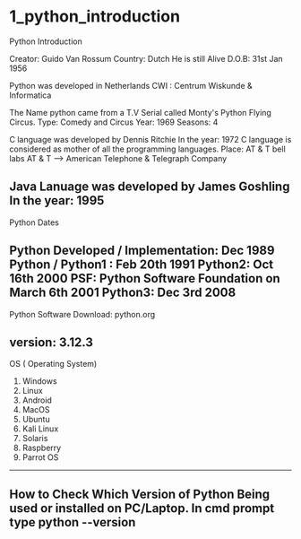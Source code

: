 # 1_python_introduction
Python Introduction

Creator: Guido Van Rossum
Country: Dutch
He is still Alive
D.O.B: 31st Jan 1956

Python was developed in Netherlands
CWI : Centrum Wiskunde & Informatica

The Name python came from a T.V Serial called
Monty's Python Flying Circus.
Type: Comedy and Circus
Year: 1969
Seasons: 4

C language was developed by Dennis Ritchie
In the year: 1972
C language is considered as mother of all the programming languages.
Place: AT & T bell labs
AT & T --> American Telephone & Telegraph Company

Java Lanuage was developed by James Goshling
In the year: 1995
----------------------------------------------------------------
Python Dates

Python Developed / Implementation: Dec 1989
Python / Python1 : Feb 20th 1991
Python2: Oct 16th 2000
PSF: Python Software Foundation on March 6th 2001
Python3: Dec 3rd 2008
------------------------------------------------------------------------
Python Software Download: python.org

version: 3.12.3
-------------------------------------------------------------------------
OS ( Operating System)
1) Windows
2) Linux
3) Android
4) MacOS
5) Ubuntu
6) Kali Linux
7) Solaris
8) Raspberry
9) Parrot OS
-----------------------------------------------------------------------
How to Check Which Version of Python Being used or installed on PC/Laptop.
In cmd prompt type    python --version
--------------------------------------------------------------------------

